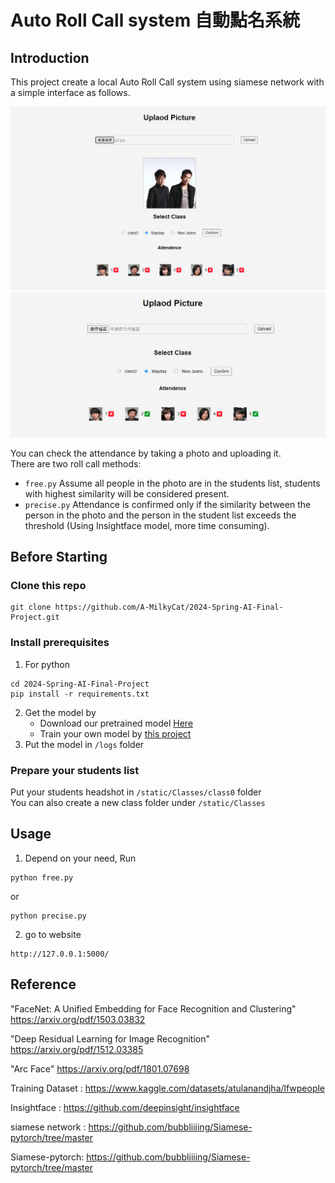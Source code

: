 # Auto Roll Call system 自動點名系統
## Introduction
This project create a local Auto Roll Call system using siamese network with a simple interface as follows.  

<img src="https://github.com/A-MilkyCat/2024-Spring-AI-Final-Project/blob/trivial/static/Classes/Mayday/pic/demo1.png" width="650">  
  
<img src="https://github.com/A-MilkyCat/2024-Spring-AI-Final-Project/blob/trivial/static/Classes/Mayday/pic/demo2.png" width="650">  

You can check the attendance by taking a photo and uploading it.  
There are two roll call methods:
- ```free.py``` Assume all people in the photo are in the students list, students with highest similarity  will be considered present.
- ```precise.py``` Attendance is confirmed only if the similarity between the person in the photo and the person in the student list exceeds the threshold (Using Insightface model, more time consuming).
## Before Starting
### Clone this repo
```
git clone https://github.com/A-MilkyCat/2024-Spring-AI-Final-Project.git
```
### Install prerequisites
1. For python
```
cd 2024-Spring-AI-Final-Project
pip install -r requirements.txt
```
2. Get the model by  
   - Download our pretrained model [Here](https://drive.google.com/file/d/10uY-Wbg71nDSsKxRduoUBIazWRFdW7I4/view?usp=sharing)  
   - Train your own model by [this project]([https://github.com/bubbliiiing/Siamese-pytorch/tree/master](https://github.com/fish5524/AI_final?fbclid=IwAR3jCsiNI_Ai610_YG7qgSisoZ0iOIjDG34IbyCVI0ctYl87bzAqHry9Ttw))  
3. Put the model in ```/logs``` folder  
### Prepare your students list 
Put your students headshot in ```/static/Classes/class0``` folder  
You can also create a new class folder  under ```/static/Classes```  
## Usage
1. Depend on your need, Run  
```
python free.py
```
or  
```
python precise.py
```
2. go to website  
```
http://127.0.0.1:5000/
```
## Reference
"FaceNet: A Unified Embedding for Face Recognition and Clustering" https://arxiv.org/pdf/1503.03832

"Deep Residual Learning for Image Recognition" https://arxiv.org/pdf/1512.03385

"Arc Face" https://arxiv.org/pdf/1801.07698

Training Dataset : https://www.kaggle.com/datasets/atulanandjha/lfwpeople

Insightface : https://github.com/deepinsight/insightface

siamese network : https://github.com/bubbliiiing/Siamese-pytorch/tree/master

Siamese-pytorch: https://github.com/bubbliiiing/Siamese-pytorch/tree/master

